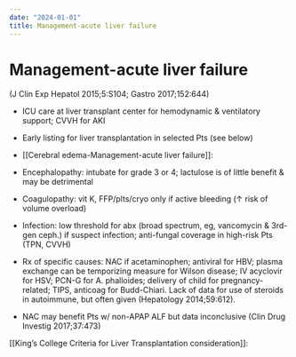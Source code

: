 ```yaml
---
date: "2024-01-01"
title: Management-acute liver failure
---
```


# Management-acute liver failure

(J Clin Exp Hepatol 2015;5:S104; Gastro 2017;152:644)

* ICU care at liver transplant center for hemodynamic & ventilatory support; CVVH for AKI

* Early listing for liver transplantation in selected Pts (see below)

* [[Cerebral edema-Management-acute liver failure]]: 

* Encephalopathy: intubate for grade 3 or 4; lactulose is of little benefit & may be detrimental

* Coagulopathy: vit K, FFP/plts/cryo only if active bleeding (↑ risk of volume overload)

* Infection: low threshold for abx (broad spectrum, eg, vancomycin & 3rd-gen ceph.) if suspect infection; anti-fungal coverage in high-risk Pts (TPN, CVVH)

* Rx of specific causes: NAC if acetaminophen; antiviral for HBV; plasma exchange can be temporizing measure for Wilson disease; IV acyclovir for HSV; PCN-G for A. phalloides; delivery of child for pregnancy-related; TIPS, anticoag for Budd-Chiari. Lack of data for use of steroids in autoimmune, but often given (Hepatology 2014;59:612).

* NAC may benefit Pts w/ non-APAP ALF but data inconclusive (Clin Drug Investig 2017;37:473)

[[King’s College Criteria for Liver Transplantation consideration]]:
